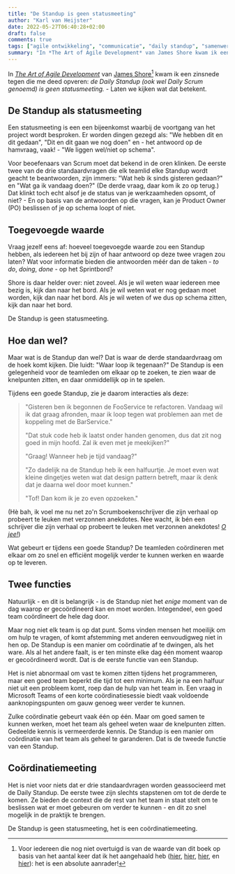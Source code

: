 ```yaml
---
title: "De Standup is geen statusmeeting"
author: "Karl van Heijster"
date: 2022-05-27T06:40:28+02:00
draft: false
comments: true
tags: ["agile ontwikkeling", "communicatie", "daily standup", "samenwerking", "scrum"]
summary: "In *The Art of Agile Development* van James Shore kwam ik een zinsnede tegen die me deed opveren: *de Daily Standup (ook wel Daily Scrum genoemd) is geen statusmeeting.* - Laten we kijken wat dat betekent."
---
```


In [*The Art of Agile Development*](https://www.oreilly.com/library/view/the-art-of/9780596527679/) van [James Shore](https://www.jamesshore.com/)[^1] kwam ik een zinsnede tegen die me deed opveren: *de Daily Standup (ook wel Daily Scrum genoemd) is geen statusmeeting.* - Laten we kijken wat dat betekent.


## De Standup als statusmeeting


Een statusmeeting is een een bijeenkomst waarbij de voortgang van het project wordt besproken. Er worden dingen gezegd als: "We hebben dit en dit gedaan", "Dit en dit gaan we nog doen" en - het antwoord op de hamvraag, vaak! - "We liggen wel/niet op schema".


Voor beoefenaars van Scrum moet dat bekend in de oren klinken. De eerste twee van de drie standaardvragen die elk teamlid elke Standup wordt geacht te beantwoorden, zijn immers: "Wat heb ik sinds gisteren gedaan?" en "Wat ga ik vandaag doen?" (De derde vraag, daar kom ik zo op terug.) Dat klinkt toch echt alsof je de status van je werkzaamheden opsomt, of niet? - En op basis van de antwoorden op die vragen, kan je Product Owner (PO) beslissen of je op schema loopt of niet.


## Toegevoegde waarde


Vraag jezelf eens af: hoeveel toegevoegde waarde zou een Standup hebben, als iedereen het bij zijn of haar antwoord op deze twee vragen zou laten? Wat voor informatie bieden die antwoorden méér dan de taken - *to do*, *doing*, *done* - op het Sprintbord?


Shore is daar helder over: niet zoveel. Als je wil weten waar iedereen mee bezig is, kijk dan naar het bord. Als je wil weten wat er nog gedaan moet worden, kijk dan naar het bord. Als je wil weten of we dus op schema zitten, kijk dan naar het bord.


De Standup is geen statusmeeting.


## Hoe dan wel?


Maar wat is de Standup dan wel? Dat is waar de derde standaardvraag om de hoek komt kijken. Die luidt: "Waar loop ik tegenaan?" De Standup is een gelegenheid voor de teamleden om elkaar op te zoeken, te zien waar de knelpunten zitten, en daar onmiddellijk op in te spelen.


Tijdens een goede Standup, zie je daarom interacties als deze: 


> "Gisteren ben ik begonnen de FooService te refactoren. Vandaag wil ik dat graag afronden, maar ik loop tegen wat problemen aan met de koppeling met de BarService."
>
> "Dat stuk code heb ik laatst onder handen genomen, dus dat zit nog goed in mijn hoofd. Zal ik even met je meekijken?"
>
> "Graag! Wanneer heb je tijd vandaag?"
>
> "Zo dadelijk na de Standup heb ik een halfuurtje. Je moet even wat kleine dingetjes weten wat dat design pattern betreft, maar ik denk dat je daarna wel door moet kunnen."
>
> "Tof! Dan kom ik je zo even opzoeken."


(Hè bah, ik voel me nu net zo'n Scrumboekenschrijver die zijn verhaal op probeert te leuken met verzonnen anekdotes. Nee wacht, ik bén een schrijver die zijn verhaal op probeert te leuken met verzonnen anekdotes! [*O jee!*](https://upload.wikimedia.org/wikipedia/commons/thumb/c/c5/Edvard_Munch%2C_1893%2C_The_Scream%2C_oil%2C_tempera_and_pastel_on_cardboard%2C_91_x_73_cm%2C_National_Gallery_of_Norway.jpg/800px-Edvard_Munch%2C_1893%2C_The_Scream%2C_oil%2C_tempera_and_pastel_on_cardboard%2C_91_x_73_cm%2C_National_Gallery_of_Norway.jpg))


Wat gebeurt er tijdens een goede Standup? De teamleden coördineren met elkaar om zo snel en efficiënt mogelijk verder te kunnen werken en waarde op te leveren. 


## Twee functies


Natuurlijk - en dit is belangrijk - is de Standup niet het *enige* moment van de dag waarop er gecoördineerd kan en moet worden. Integendeel, een goed team coördineert de hele dag door. 


Maar nog niet elk team is op dat punt. Soms vinden mensen het moeilijk om om hulp te vragen, of komt afstemming met anderen eenvoudigweg niet in hen op. De Standup is een manier om coördinatie af te dwingen, als het ware. Als al het andere faalt, is er ten minste elke dag één moment waarop er gecoördineerd wordt. Dat is de eerste functie van een Standup.


Het is niet abnormaal om vast te komen zitten tijdens het programmeren, maar een goed team beperkt die tijd tot een minimum. Als je na een halfuur niet uit een probleem komt, roep dan de hulp van het team in. Een vraag in Microsoft Teams of een korte coördinatiesessie biedt vaak voldoende aanknopingspunten om gauw genoeg weer verder te kunnen.


Zulke coördinatie gebeurt vaak één op één. Maar om goed samen te kunnen werken, moet het team als geheel weten waar de knelpunten zitten. Gedeelde kennis is vermeerderde kennis. De Standup is een manier om coördinatie van het team als geheel te garanderen. Dat is de tweede functie van een Standup.


## Coördinatiemeeting


Het is niet voor niets dat er drie standaardvragen worden geassocieerd met de Daily Standup. De eerste twee zijn slechts stapstenen om tot de derde te komen. Ze bieden de context die de rest van het team in staat stelt om te beslissen wat er moet gebeuren om verder te kunnen - en dit zo snel mogelijk in de praktijk te brengen.


De Standup is geen statusmeeting, het is een coördinatiemeeting.


[^1]: Voor iedereen die nog niet overtuigd is van de waarde van dit boek op basis van het aantal keer dat ik het aangehaald heb ([hier](/blog/22/02/de-rol-van-user-stories/), [hier](/blog/22/05/tevreden-ontwikkelaars-en-stakeholders-dankzij-speelruimte/), [hier](/blog/22/05/nog-een-reden-om-testgedreven-te-ontwikkelen/), en [hier](/blog/22/05/incidentanalyse-zonder-schuldigen/)): het is een absolute aanrader!
